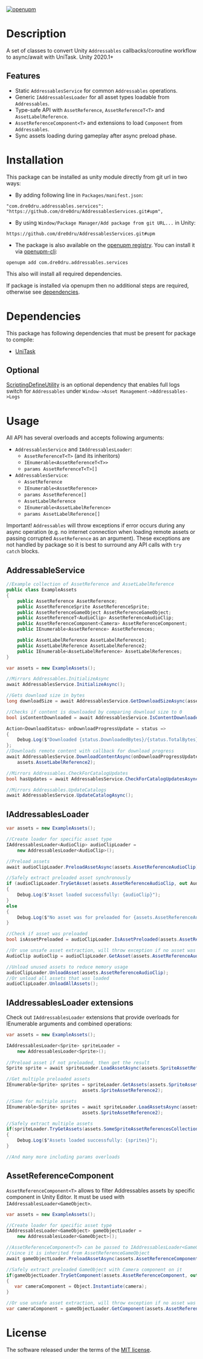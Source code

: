 [![openupm](https://img.shields.io/npm/v/com.dre0dru.addressables.services?label=openupm&registry_uri=https://package.openupm.com)](https://openupm.com/packages/com.dre0dru.addressables.services/)
# Description
A set of classes to convert Unity `Addressables` callbacks/coroutine workflow to async/await with UniTask.
Unity 2020.1+

## Features
- Static `AddressablesService` for common `Addressables` operations.
- Generic `IAddressablesLoader` for all asset types loadable from `Addressables`.
- Type-safe API with `AssetReference`, `AssetReferenceT<T>` and `AssetLabelReference`.  
- `AssetReferenceComponent<T>` and extensions to load `Component` from `Addressables`.
- Sync assets loading during gameplay after async preload phase.

# Installation
This package can be installed as unity module directly from git url in two ways:
- By adding following line in `Packages/manifest.json`:
```
"com.dre0dru.addressables.services": "https://github.com/dre0dru/AddressablesServices.git#upm",
```
- By using `Window/Package Manager/Add package from git URL...` in Unity:
```
https://github.com/dre0dru/AddressablesServices.git#upm
```
- The package is also available on the [openupm registry](https://openupm.com/packages/com.dre0dru.addressables.services/). You can install it via [openupm-cli](https://github.com/openupm/openupm-cli):
```
openupm add com.dre0dru.addressables.services
```
  This also will install all required dependencies.

If package is installed via openupm then no additional steps are required, otherwise see [dependencies](#dependencies).
  
# Dependencies
This package has following dependencies that must be present for package to compile:
- [UniTask](https://github.com/Cysharp/UniTask)

## Optional
[ScriptingDefineUtility](https://github.com/Thundernerd/Unity3D-ScriptingDefineUtility) is an optional dependency that enables full logs switch for `Addressables` under `Window->Asset Management->Addressables->Logs`

# Usage
All API has several overloads and accepts following arguments:
- `AddressablesService` and `IAddressablesLoader`:
  - `AssetReferenceT<T>` (and its inheritors)
  - `IEnumerable<AssetReferenceT<T>>`
  - `params AssetReferenceT<T>[]`
- `AddressablesService`:
  - `AssetReference`
  - `IEnumerable<AssetReference>`
  - `params AssetReference[]`
  - `AssetLabelReference`
  - `IEnumerable<AssetLabelReference>`
  - `params AssetLabelReference[]`

Important! `Addressables` will throw exceptions if error occurs during any async operation (e.g. no internet connection when loading remote assets or passing corrupted `AssetReference` as an argument). These exceptions are not handled by package so it is best to surround any API calls with `try catch` blocks. 

## AddressableService
```c#
//Example collection of AssetReference and AssetLabelReference
public class ExampleAssets
{
    public AssetReference AssetReference;
    public AssetReferenceSprite AssetReferenceSprite;
    public AssetReferenceGameObject AssetReferenceGameObject;
    public AssetReferenceT<AudioClip> AssetReferenceAudioClip;
    public AssetReferenceComponent<Camera> AssetReferenceComponent;
    public IEnumerable<AssetReference> AssetReferences;

    public AssetLabelReference AssetLabelReference1;
    public AssetLabelReference AssetLabelReference2;
    public IEnumerable<AssetLabelReference> AssetLabelReferences;
}

var assets = new ExampleAssets();

//Mirrors Addressables.InitializeAsync
await AddressablesService.InitializeAsync();

//Gets download size in bytes
long downloadSize = await AddressablesService.GetDownloadSizeAsync(assets.AssetReference);

//Checks if content is downloaded by comparing download size to 0
bool isContentDownloaded = await AddressablesService.IsContentDownloaded(assets.AssetReferenceSprite);

Action<DownloadStatus> onDownloadProgressUpdate = status =>
{
    Debug.Log($"Downloaded {status.DownloadedBytes}/{status.TotalBytes} ({status.Percent * 100}%)");
};
//Downloads remote content with callback for download progress
await AddressablesService.DownloadContentAsync(onDownloadProgressUpdate, assets.AssetLabelReference1,
    assets.AssetLabelReference2);

//Mirrors Addressables.CheckForCatalogUpdates
bool hasUpdates = await AddressablesService.CheckForCatalogUpdatesAsync();

//Mirrors Addressables.UpdateCatalogs
await AddressablesService.UpdateCatalogAsync();
```
## IAddressablesLoader
```c#
var assets = new ExampleAssets();

//Create loader for specific asset type
IAddressablesLoader<AudioClip> audioClipLoader =
    new AddressablesLoader<AudioClip>();

//Preload assets
await audioClipLoader.PreloadAssetAsync(assets.AssetReferenceAudioClip);

//Safely extract preloaded asset synchronously
if (audioClipLoader.TryGetAsset(assets.AssetReferenceAudioClip, out AudioClip audioClip))
{
    Debug.Log($"Asset loaded successfully: {audioClip}");
}
else
{
    Debug.Log($"No asset was for preloaded for {assets.AssetReferenceAudioClip.RuntimeKey}");
}

//Check if asset was preloaded
bool isAssetPreloaded = audioClipLoader.IsAssetPreloaded(assets.AssetReferenceAudioClip);

//Or use unsafe asset extraction, will throw exception if no asset was preloaded
AudioClip audioClip = audioClipLoader.GetAsset(assets.AssetReferenceAudioClip);

//Unload unused assets to reduce memory usage
audioClipLoader.UnloadAsset(assets.AssetReferenceAudioClip);
//Or unload all assets that was loaded
audioClipLoader.UnloadAllAssets();
```
## IAddressablesLoader extensions
Check out `IAddressablesLoader` extensions that provide overloads for IEnumerable arguments and combined operations:
```c#
var assets = new ExampleAssets();

IAddressablesLoader<Sprite> spriteLoader =
    new AddressablesLoader<Sprite>();
    
//Preload asset if not preloaded, then get the result
Sprite sprite = await spriteLoader.LoadAssetAsync(assets.SpriteAssetReference);

//Get multiple preloaded assets
IEnumerable<Sprite> sprites = spriteLoader.GetAssets(assets.SpriteAssetReference1, 
                            assets.SpriteAssetReference2);

//Same for multiple assets
IEnumerable<Sprite> sprites = await spriteLoader.LoadAssetsAsync(assets.SpriteAssetReference1,
                            assets.SpriteAssetReference2);

//Safely extract multiple assets
if(spriteLoader.TryGetAssets(assets.SomeSpriteAssetReferencesCollection, out var sprites)
{
    Debug.Log($"Assets loaded successfully: {sprites}");
}

//And many more including params overloads
```
## AssetReferenceComponent<T>
`AssetReferenceComponent<T>` allows to filter Addressables assets by specific component in Unity Editor. It must be used with `IAddressablesLoader<GameObject>`.
```c#
var assets = new ExampleAssets();

//Create loader for specific asset type
IAddressablesLoader<GameObject> gameObjectLoader =
    new AddressablesLoader<GameObject>();

//AssetReferenceComponent<T> can be passed to IAddressablesLoader<GameObject>
//since it is inherited from AssetReferenceGameObject
await gameObjectLoader.PreloadAssetAsync(assets.AssetReferenceComponent);

//Safely extract preloaded GameObject with Camera component on it
if(gameObjectLoader.TryGetComponent(assets.AssetReferenceComponent, out Camera camera))
{
   var cameraComponent = Object.Instantiate(camera);
}

//Or use unsafe asset extraction, will throw exception if no asset was preloaded
var cameraComponent = gameObjectLoader.GetComponent(assets.AssetReferenceComponent);
```
# License
The software released under the terms of the [MIT license](./LICENSE.md).